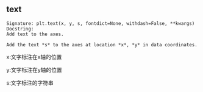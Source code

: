 ## text

```
Signature: plt.text(x, y, s, fontdict=None, withdash=False, **kwargs)
Docstring:
Add text to the axes.

Add the text *s* to the axes at location *x*, *y* in data coordinates.
```

x:文字标注在x轴的位置

y:文字标注在y轴的位置

s:文字标注的字符串


